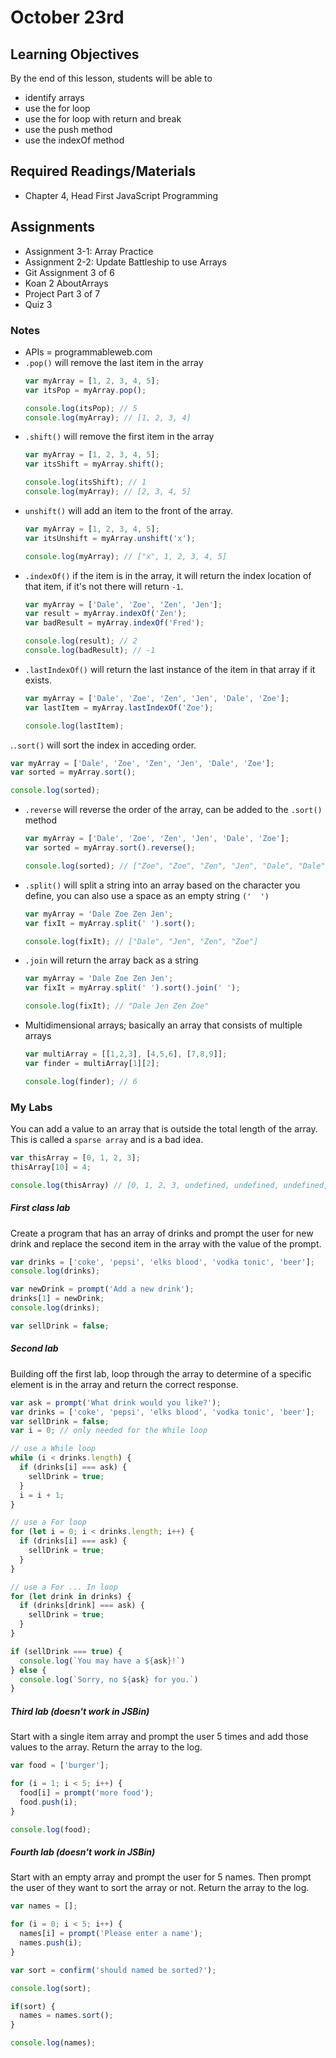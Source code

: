 # October 23rd

## Learning Objectives
By the end of this lesson, students will be able to

* identify arrays
* use the for loop
* use the for loop with return and break
* use the push method
* use the indexOf method

## Required Readings/Materials
* Chapter 4, Head First JavaScript Programming

## Assignments
* Assignment 3-1: Array Practice
* Assignment 2-2: Update Battleship to use Arrays
* Git Assignment 3 of 6
* Koan 2 AboutArrays
* Project Part 3 of 7
* Quiz 3

### Notes

* APIs = programmableweb.com
* `.pop()` will remove the last item in the array
  ```js
  var myArray = [1, 2, 3, 4, 5];
  var itsPop = myArray.pop();

  console.log(itsPop); // 5
  console.log(myArray); // [1, 2, 3, 4]
  ```
* `.shift()` will remove the first item in the array
  ```js
  var myArray = [1, 2, 3, 4, 5];
  var itsShift = myArray.shift();

  console.log(itsShift); // 1
  console.log(myArray); // [2, 3, 4, 5]
  ```
* `unshift()` will add an item to the front of the array.
  ```js
  var myArray = [1, 2, 3, 4, 5];
  var itsUnshift = myArray.unshift('x');

  console.log(myArray); // ["x", 1, 2, 3, 4, 5]
  ```
* `.indexOf()` if the item is in the array, it will return the index location of that item, if it's not there will return `-1`.
  ```js
  var myArray = ['Dale', 'Zoe', 'Zen', 'Jen'];
  var result = myArray.indexOf('Zen');
  var badResult = myArray.indexOf('Fred');

  console.log(result); // 2
  console.log(badResult); // -1
  ```
* `.lastIndexOf()` will return the last instance of the item in that array if it exists.
  ```js
  var myArray = ['Dale', 'Zoe', 'Zen', 'Jen', 'Dale', 'Zoe'];
  var lastItem = myArray.lastIndexOf('Zoe');

  console.log(lastItem);
  ```
.`.sort()` will sort the index in acceding order.
  ```js
  var myArray = ['Dale', 'Zoe', 'Zen', 'Jen', 'Dale', 'Zoe'];
  var sorted = myArray.sort();

  console.log(sorted);
  ```
* `.reverse` will reverse the order of the array, can be added to the `.sort()` method
  ```js
  var myArray = ['Dale', 'Zoe', 'Zen', 'Jen', 'Dale', 'Zoe'];
  var sorted = myArray.sort().reverse();

  console.log(sorted); // ["Zoe", "Zoe", "Zen", "Jen", "Dale", "Dale"]
  ```
* `.split()` will split a string into an array based on the character you define, you can also use a space as an empty string `('  ')`
  ```js
  var myArray = 'Dale Zoe Zen Jen';
  var fixIt = myArray.split(' ').sort();

  console.log(fixIt); // ["Dale", "Jen", "Zen", "Zoe"]
  ```
* `.join` will return the array back as a string
  ```js
  var myArray = 'Dale Zoe Zen Jen';
  var fixIt = myArray.split(' ').sort().join(' ');

  console.log(fixIt); // "Dale Jen Zen Zoe"
  ```
* Multidimensional arrays; basically an array that consists of multiple arrays
  ```js
  var multiArray = [[1,2,3], [4,5,6], [7,8,9]];
  var finder = multiArray[1][2];

  console.log(finder); // 6
  ```

### My Labs

You can add a value to an array that is outside the total length of the array. This is called a `sparse array` and is a bad idea.

```js
var thisArray = [0, 1, 2, 3];
thisArray[10] = 4;

console.log(thisArray) // [0, 1, 2, 3, undefined, undefined, undefined, undefined, undefined, undefined, 4]
```

##### First class lab

Create a program that has an array of drinks and prompt the user for new drink and replace the second item in the array with the value of the prompt.

```js
var drinks = ['coke', 'pepsi', 'elks blood', 'vodka tonic', 'beer'];
console.log(drinks);

var newDrink = prompt('Add a new drink');
drinks[1] = newDrink;
console.log(drinks);

var sellDrink = false;
```

##### Second lab

Building off the first lab, loop through the array to determine of a specific element is in the array and return the correct response.


```js
var ask = prompt('What drink would you like?');
var drinks = ['coke', 'pepsi', 'elks blood', 'vodka tonic', 'beer'];
var sellDrink = false;
var i = 0; // only needed for the While loop

// use a While loop
while (i < drinks.length) {
  if (drinks[i] === ask) {
    sellDrink = true;
  }
  i = i + 1;
}

// use a For loop
for (let i = 0; i < drinks.length; i++) {
  if (drinks[i] === ask) {
    sellDrink = true;
  }
}

// use a For ... In loop
for (let drink in drinks) {
  if (drinks[drink] === ask) {
    sellDrink = true;
  }
}

if (sellDrink === true) {
  console.log(`You may have a ${ask}!`)
} else {
  console.log(`Sorry, no ${ask} for you.`)
}
```

##### Third lab (doesn't work in JSBin)

Start with a single item array and prompt the user 5 times and add those values to the array. Return the array to the log.

```js
var food = ['burger'];

for (i = 1; i < 5; i++) {
  food[i] = prompt('more food');
  food.push(i);
}

console.log(food);
```

##### Fourth lab (doesn't work in JSBin)

Start with an empty array and prompt the user for 5 names. Then prompt the user of they want to sort the array or not. Return the array to the log.

```js
var names = [];

for (i = 0; i < 5; i++) {
  names[i] = prompt('Please enter a name');
  names.push(i);
}

var sort = confirm('should named be sorted?');

console.log(sort);

if(sort) {
  names = names.sort();
}

console.log(names);
```


